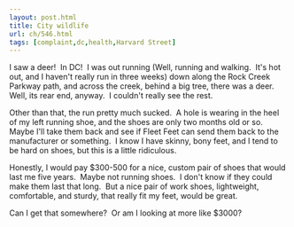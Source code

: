 ```yaml
---
layout: post.html
title: City wildlife
url: ch/546.html
tags: [complaint,dc,health,Harvard Street]
---
```

I saw a deer!  In DC!  I was out running (Well, running and walking.  It's hot out, and I haven't really run in three weeks) down along the Rock Creek Parkway path, and across the creek, behind a big tree, there was a deer.  Well, its rear end, anyway.  I couldn't really see the rest.

Other than that, the run pretty much sucked.  A hole is wearing in the heel of my left running shoe, and the shoes are only two months old or so.  Maybe I'll take them back and see if Fleet Feet can send them back to the manufacturer or something.  I know I have skinny, bony feet, and I tend to be hard on shoes, but this is a little ridiculous.

Honestly, I would pay $300-500 for a nice, custom pair of shoes that would last me five years.  Maybe not running shoes.  I don't know if they could make them last that long.  But a nice pair of work shoes, lightweight, comfortable, and sturdy, that really fit my feet, would be great.

Can I get that somewhere?  Or am I looking at more like $3000?
